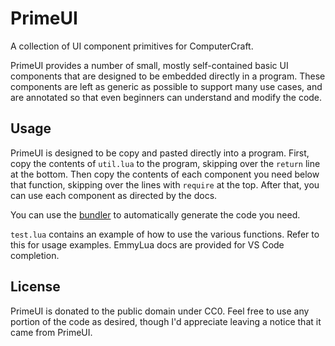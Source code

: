 # PrimeUI
A collection of UI component primitives for ComputerCraft.

PrimeUI provides a number of small, mostly self-contained basic UI components that are designed to be embedded directly in a program. These components are left as generic as possible to support many use cases, and are annotated so that even beginners can understand and modify the code.

## Usage
PrimeUI is designed to be copy and pasted directly into a program. First, copy the contents of `util.lua` to the program, skipping over the `return` line at the bottom. Then copy the contents of each component you need below that function, skipping over the lines with `require` at the top. After that, you can use each component as directed by the docs.

You can use the [bundler](https://mcjack123.github.io/PrimeUI/bundler.html) to automatically generate the code you need.

`test.lua` contains an example of how to use the various functions. Refer to this for usage examples. EmmyLua docs are provided for VS Code completion.

## License
PrimeUI is donated to the public domain under CC0. Feel free to use any portion of the code as desired, though I'd appreciate leaving a notice that it came from PrimeUI.